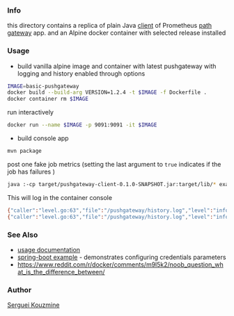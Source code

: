 ### Info

this directory contains a replica of plain Java [client](https://github.com/shejoshi/pushgateway) of Prometheus [path gateway](https://github.com/prometheus/pushgateway) app.
and an Alpine docker container with selected release installed

### Usage

* build vanilla alpine image and container with latest pushgateway with logging and history enabled through options
```sh
IMAGE=basic-pushgateway
docker build --build-arg VERSION=1.2.4 -t $IMAGE -f Dockerfile .
docker container rm $IMAGE
```
run interactively
```sh
docker run --name $IMAGE -p 9091:9091 -it $IMAGE
```
* build console app

```sh
mvn package
```
post one fake job metrics (setting the last argument to `true` indicates if the job has failures )
```sh
java :-cp target/pushgateway-client-0.1.0-SNAPSHOT.jar:target/lib/* example.App false
```
This will log in the container console
```sh
{"caller":"level.go:63","file":"/pushgateway/history.log","level":"info","msg":"metrics persisted","ts":"2021-10-27T02:57:19.671Z"}
{"caller":"level.go:63","file":"/pushgateway/history.log","level":"info","msg":"metrics persisted","ts":"2021-10-27T02:58:03.371Z"}
```
### See Also

 * [usage documentation](https://prometheus.io/docs/instrumenting/pushing/)
 * [spring-boot example](https://github.com/ramesh-dev/prometheus-pushgateway-demo) - demonstrates configuring credentials parameters
 * https://www.reddit.com/r/docker/comments/m9l5k2/noob_question_what_is_the_difference_between/ 

### Author
[Serguei Kouzmine](kouzmine_serguei@yahoo.com)
